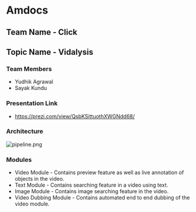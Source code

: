 # Amdocs
## Team Name - Click
## Topic Name - Vidalysis

### Team Members

- Yudhik Agrawal
- Sayak Kundu



### Presentation Link 

- https://prezi.com/view/QsbKSittuothXWGNdd68/


### Architecture

![pipeline.png](Architecture)

### Modules

* Video Module - Contains preview feature as well as live annotation of objects in the video.
* Text Module - Contains searching feature in a video using text.
* Image Module - Contains image searching feature in the video.
* Video Dubbing Module - Contains automated end to end dubbing of the video module.


